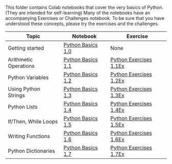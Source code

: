 
This folder contains Colab notebooks that cover the very basics of Python. (They are intended for self-learning)
Many of the notebooks have an accompanying Exercises or Challenges notebook. To be sure that you have understood these concepts, 
please try the exercises and the challenges.


| Topic  	                | Notebook  	| Exercise  	|
|---	                    |---	|---	|
| Getting started  	        | [Python Basics 1.0](Python_Basics_1_0_Getting_Started_with_Python.ipynb)  	|   None                    	|
| Arithmetic Operations  	| [Python Basics 1.1](Python_Basics_1_1_Arithmetic_Operations_in_Python.ipynb)  	| [Python Exercises 1.1Ex]()  	|
| Python Variables        	| [Python Basics 1.2](Python_Basics_1_2_Using_Variables.ipynb)  	| [Python Exercises 1.2Ex]()  	|
| Using Python Strings  	| [Python Basics 1.3](Python_Basics_1_3_String_Operations_in_Python.ipynb)  	| [Python Exercises 1.3Ex]()  	|
| Python Lists  	        | [Python Basics 1.4](Python_Basics_1_4__Lists.ipynb)  	| [Python Exercises 1.4Ex]()  	|
| If/Then, While Loops  	| [Python Basics 1.5](Python_Basics_1_5_Control_of_Flow.ipynb)  	| [Python Exercises 1.5Ex]()  	|
| Writing Functions       	| [Python Basics 1.6](Python_Basics_1_6_Writing_Functions.ipynb)  	| [Python Exercises 1.6Ex]()  	|
| Python Dictionaries     	| [Python Basics 1.7]()  	| [Python Exercises 1.7Ex]()  	|
